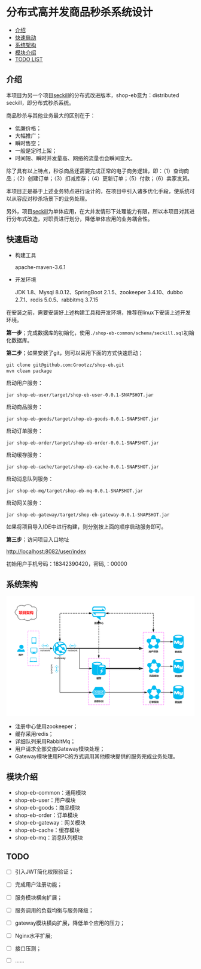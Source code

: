 # 分布式高并发商品秒杀系统设计

- [介绍](#介绍)
- [快速启动](#快速启动)
- [系统架构](#系统架构)
- [模块介绍](#模块介绍)
- [TODO LIST](#TODO)

## 介绍

本项目为另一个项目[seckill](https://github.com/Grootzz/seckill)的分布式改进版本，shop-eb意为：distributed seckill，即分布式秒杀系统。

商品秒杀与其他业务最大的区别在于：

- 低廉价格；
- 大幅推广；
- 瞬时售空；
- 一般是定时上架；
- 时间短、瞬时并发量高、网络的流量也会瞬间变大。

除了具有以上特点，秒杀商品还需要完成正常的电子商务逻辑，即：（1）查询商品；（2）创建订单；（3）扣减库存；（4）更新订单；（5）付款；（6）卖家发货。

本项目正是基于上述业务特点进行设计的，在项目中引入诸多优化手段，使系统可以从容应对秒杀场景下的业务处理。

另外，项目[seckill](https://github.com/Grootzz/seckill)为单体应用，在大并发情形下处理能力有限，所以本项目对其进行分布式改造，对职责进行划分，降低单体应用的业务耦合性。

## 快速启动

- 构建工具

  apache-maven-3.6.1

- 开发环境

  JDK 1.8、Mysql 8.0.12、SpringBoot 2.1.5、zookeeper 3.4.10、dubbo 2.7.1、redis 5.0.5、rabbitmq 3.7.15

在安装之前，需要安装好上述构建工具和开发环境，推荐在linux下安装上述开发环境。

**第一步**；完成数据库的初始化，使用`./shop-eb-common/schema/seckill.sql`初始化数据库。

**第二步**；如果安装了git，则可以采用下面的方式快速启动；

```properties
git clone git@github.com:Grootzz/shop-eb.git
mvn clean package
```

启动用户服务：

```properties
jar shop-eb-user/target/shop-eb-user-0.0.1-SNAPSHOT.jar
```

启动商品服务：

```properties
jar shop-eb-goods/target/shop-eb-goods-0.0.1-SNAPSHOT.jar
```

启动订单服务：

```properties
jar shop-eb-order/target/shop-eb-order-0.0.1-SNAPSHOT.jar
```

启动缓存服务：

```properties
jar shop-eb-cache/target/shop-eb-cache-0.0.1-SNAPSHOT.jar
```

启动消息队列服务：

```properties
jar shop-eb-mq/target/shop-eb-mq-0.0.1-SNAPSHOT.jar
```

启动网关服务：

```properties
jar shop-eb-gateway/target/shop-eb-gateway-0.0.1-SNAPSHOT.jar
```

如果将项目导入IDE中进行构建，则分别按上面的顺序启动服务即可。

**第三步**；访问项目入口地址

<http://localhost:8082/user/index>

初始用户手机号码：18342390420，密码,：00000

## 系统架构

![系统架构](assets/系统架构.png)

- 注册中心使用zookeeper；
- 缓存采用redis；
- 详细队列采用RabbitMq；
- 用户请求全部交由Gateway模块处理；
- Gateway模块使用RPC的方式调用其他模块提供的服务完成业务处理。

## 模块介绍

- shop-eb-common：通用模块
- shop-eb-user：用户模块
- shop-eb-goods：商品模块
- shop-eb-order：订单模块
- shop-eb-gateway：网关模块
- shop-eb-cache：缓存模块
- shop-eb-mq：消息队列模块

## TODO

- [ ] 引入JWT简化权限验证；
- [ ] 完成用户注册功能；
- [ ] 服务模块横向扩展；
- [ ] 服务调用的负载均衡与服务降级；
- [ ] gateway模块横向扩展，降低单个应用的压力；
- [ ] Nginx水平扩展;
- [ ] 接口压测；
- [ ] ......



